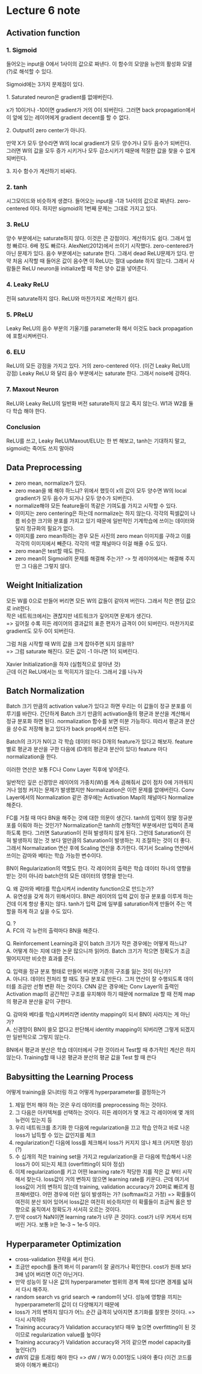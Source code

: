 
# Lecture 6 note

## Activation function

### 1. Sigmoid

들어오는 input을 0에서 1사이의 값으로 짜낸다.
이 함수의 모양을 뉴런의 활성화 모델(?)로 해석할 수 있다.

Sigmoid에는 3가지 문제점이 있다.

1\. Saturated neuron은 gradient를 없애버린다.

x가 10이거나 -10이면 gradient가 거의 0이 되버린다.
그러면 back propagation에서 이 앞에 있는 레이어에게 gradient decent를 할 수 없다.

2\. Output이 zero center가 아니다.

만약 X가 모두 양수라면 W의 local gradient가 모두 양수거나 모두 음수가 되버린다.
그러면 W의 값을 모두 증가 시키거나 모두 감소시키기 때문에 적잘한 값을 찾을 수 없게 되버린다.

3\. 지수 함수가 계산하기 비싸다.

### 2. tanh

시그모이드와 비슷하게 생겼다. 들어오는 input을 -1과 1사이의 값으로 짜낸다.
zero-centered 이다. 하지만 sigmoid의 1번째 문제는 그대로 가지고 있다.

### 3. ReLU

양수 부분에서는 saturate하지 않다. 이것은 큰 강점이다.
계산하기도 쉽다. 그래서 엄청 빠르다. 6배 정도 빠르다.
AlexNet(2012)에서 쓰이기 시작했다.
zero-centered가 아닌 문제가 있다.
음수 부분에서는 saturate 한다.
그래서 dead ReLU문제가 있다. 만약 처음 시작할 때 들어온 값이 음수면 이 ReLU는 절대 update 하지 않는다.
그래서 사람들은 ReLU neuron을 initialize할 때 작은 양수 값을 넣어준다.

### 4. Leaky ReLU

전혀 saturate하지 않다. ReLU와 마찬가지로 계산하기 쉽다.

### 5. PReLU

Leaky ReLU의 음수 부분의 기울기를 parameter화 해서 이것도 back propagation에 포함시켜버린다.

### 6. ELU

ReLU의 모든 강점을 가지고 있다.
거의 zero-centered 이다. (이건 Leaky ReLU의 강점)
Leaky ReLU 와 달리 음수 부분에서는 saturate 한다. 그래서 noise에 강하다.

### 7. Maxout Neuron

ReLU와 Leaky ReLU의 일반화 버전
saturate하지 않고 죽지 않는다.
W1과 W2를 둘 다 학습 해야 한다.

### Conclusion

ReLU를 쓰고, Leaky ReLU/Maxout/ELU는 한 번 해보고, tanh는 기대하지 말고, sigmoid는 죽어도 쓰지 말아라

## Data Preprocessing

 - zero mean, normalize가 있다.
 - zero mean을 왜 해야 하느냐? 위에서 했듯이 x의 값이 모두 양수면 W의 local gradient가 모두 음수가 되거나 모두 양수가 되버린다.
 - normalize해야 모든 feature들이 똑같은 기여도를 가지고 시작할 수 있다.
 - 이미지는 zero centering은 하는데 normalize는 하지 않는다. 각각의 픽셀값이 나름 비슷한 크기와 분포를 가지고 있기 때문에 일반적인 기계학습에 쓰이는 데이터와 달리 정규화의 필요가 없다.
 - 이미지를 zero mean하려는 경우 모든 사진의 zero mean 이미지를 구하고 이를 각각의 이미지에서 빼준다. 각각의 색깔 채널마다 이걸 해줄 수도 있다.
 - zero mean은 test할 때도 한다.
 - zero mean이 Sigmoid의 문제를 해결해 주는가? -> 첫 레이어에서는 해결해 주지만 그 다음은 그렇지 않다.

## Weight Initialization

모든 W를 0으로 만들어 버리면 모든 W의 값들이 같아져 버린다. 그래서 작은 랜덤 값으로 init한다.    
작은 네트워크에서는 괜찮지만 네트워크가 깊어지면 문제가 생긴다.    
=> 깊어질 수록 히든 레이어의 결과값의 표준 편자가 급격이 0이 되버린다. 마찬가지로 gradient도 모두 0이 되버린다.

그럼 처음 시작할 때 W의 값을 크게 잡아주면 되지 않을까?    
=> 그럼 saturate 해진다. 모든 값이 -1 아니면 1이 되버린다.

Xavier Initialization을 하자 (실험적으로 알아낸 것)    
근데 이건 ReLU에서는 또 먹히지가 않는다. 그래서 2를 나누자

## Batch Normalization

Batch 크기 만큼의 activation value가 있다고 하면 우리는 이 값들이 정규 분포를 이루기를 바란다.
간단하게 Batch 크기 만큼의 activation들의 평균과 분산을 계산해서 정규 분포화 하면 된다.
normalization 함수를 보면 미분 가능하다. 따라서 평균과 분산을 상수로 저장해 놓고 있다가 back prop에서 쓰면 된다.

Batch의 크기가 N이고 각 학습 데이터 마다 D개의 feature가 있다고 해보자.
feature 별로 평균과 분산을 구한 다음에 (D개의 평균과 분산이 있다) feature 마다 normalization을 한다. 

이러한 연산은 보통 FC나 Conv Layer 직후에 넣어준다.

일반적인 깊은 신경망은 레이어의 가중치(W)를 계속 곱해줘서 값이 점차 0에 가까워지거나 엄청 커지는 문제가 발생했지만
Normalization은 이런 문제를 없애버린다.
Conv Layer에서의 Normalization 같은 경우에는 Activation Map의 채널마다 Normalize 해준다.

FC를 거칠 때 마다 BN을 해주는 것에 대한 의문이 생긴다. tanh의 입력이 정말 정규분포를 이뤄야 하는 것인가?
Normalization은 tanh의 선형적인 부분에서만 입력이 존재하도록 한다.
그러면 Saturation이 전혀 발생하지 않게 된다. 그런데 Saturation이 전혀 발생하지 않는 것 보다 얼만큼의 Saturation이 발생하는 지 조절하는 것이 더 좋다.
그래서 Normalization 연산 후에 Scaling 연산을 추가한다. 여기서 Scaling 연산에서 쓰이는 감마와 베타는 학습 가능한 변수이다.

BN이 Regularization의 역할도 한다. 각 레이어의 출력은 학습 데이터 하나의 영향을 받는 것이 아니라 batch안의 모든 데이터의 영향을 받는다.

Q. 왜 감마와 베타를 학습시켜서 indentity function으로 만드는가?    
A. 유연성을 갖게 하기 위해서이다. BN은 레이어의 입력 값이 정규 분포를 이루게 하는 건데 이게 항상 좋지는 않다.
tanh가 입력 값에 일부를 saturation하게 만들어 주는 역할을 하게 하고 싶을 수도 있다.

Q. ?    
A. FC의 각 뉴런의 출력마다 BN을 해준다.

Q. Reinforcement Learning과 같이 batch 크기가 작은 경우에는 어떻게 하느냐?    
A. 어떻게 하는 지에 대한 논문 많으니까 읽어라. Batch 크기가 작으면 정확도가 조금 떨어지지만 비슷한 효과를 준다.

Q. 입력을 정규 분포 형태로 만들어 버리면 기존의 구조를 잃는 것이 아닌가?    
A. 아니다. 데이터 전처리 할 때도 정규 분포로 만든다. 그저 연산이 잘 수행되도록 데이터를 조금만 선형 변환 하는 것이다.
CNN 같은 경우에는 Conv Layer의 출력인 Activation map의 공간적인 구조를 유지해야 하기 때문에 normalize 할 때 전체 map의 평균과 분산을 같이 구한다.

Q. 감마와 베타를 학습시켜버리면 identity mapping이 되서 BN이 사라지는 게 아닌가?    
A. 신경망이 BN이 쓸모 없다고 판단해서 identity mapping이 되버리면 그렇게 되겠지만 일반적으로 그렇지 않는다.

BN에서 평균과 분산은 학습 데이터에서 구한 것이라서 Test할 때 추가적인 계산은 하지 않는다.
Training할 때 나온 평균과 분산의 평균 값을 Test 할 때 쓴다

## Babysitting the Learning Process

어떻게 training을 모니터링 하고 어떻게 hyperparameter를 결정하는가
1. 제일 먼저 해야 하는 것은 우리 데이터를 preprocessing 하는 것이다.
2. 그 다음은 아키텍쳐를 선택하는 것이다. 히든 레이어가 몇 개고 각 레이어에 몇 개의 뉴런이 있는지 등
3. 우리 네트워크를 초기화 한 다음에 regularization을 끄고 학습 안하고 바로 나온 loss가 납득할 수 있는 값인지를 체크
4. regularization킨 다음에 loss를 체크해서 loss가 커지지 않나 체크 (커지면 정상) (?)
5. 수 십개의 적은 training set을 가지고 regularization을 끈 다음에 학습해서 나온 loss가 0이 되는지 체크 (overfitting이 되야 정상)
6. 이제 regularization를 키고 어떤 learning rate가 적당한 지를 작은 값 부터 시작해서 찾는다. loss값이 거의 변하지 않으면 learning rate를 키운다. 근데 여기서 loss값이 거의 변하지 않는데 training, validation accuracy가 20퍼로 빠르게 점프해버렸다. 어떤 경우에 이런 일이 발생하는 가? (softmax라고 가정) => 확률들이 여전히 분산 되어 있어서 loss값은 여전히 비슷하지만 이 확률들이 조금씩 옳은 방향으로 움직여서 정확도가 서서히 오르는 것이다.
7. 만약 cost가 NaN이면 learning rate가 너무 큰 것이다. cost가 너무 커져서 터져버린 거다. 보통 lr은 1e-3 ~ 1e-5 이다.

## Hyperparameter Optimization

 - cross-validation 젼략을 써서 한다.
 - 조금만 epoch를 돌려 봐서 이 param이 잘 굴러가나 확인한다. cost가 원래 보다 3배 넘어 버리면 이건 아닌거다.
 - 만약 성능이 잘 나온 값의 hyperparameter 범위의 경계 쪽에 있다면 경계를 넓혀서 다시 해주자.
 - random search vs grid search => random이 낫다. 성능에 영향을 끼치는 hyperparameter의 값이 더 다양해지기 때문에
 - loss가 거의 변하지 않다가 어느 순간 급격히 낮아지면 초기화를 잘못한 것이다. => 다시 시작하라
 - Training accuracy가 Validation accuracy보다 매우 높으면 overfitting이 된 것이므로 regularization value를 높이다
 - Training accuracy가 Validation accuracy와 거의 같으면 model capacity를 높인다(?)
 - dW의 값을 트래킹 해야 한다 => dW / W가 0.001정도 나와야 좋다 (이건 코드를 봐야 이해가 빠르다)
